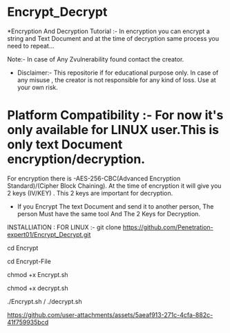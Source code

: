 # Encrypt_Decrypt

*Encryption And Decryption Tutorial :-
In encryption you can encrypt a string and Text Document and at the time of decryption same process you need to repeat...

Note:- In case of Any Zvulnerability found contact the creator.

* Disclaimer:- This repositorie if for educational purpose only. In case of any misuse , the creator is not responsible for any kind of loss. Use at your own risk.
 
# Platform Compatibility :- For now it's only available for LINUX user.This is only text Document encryption/decryption.
For encryption there is -AES-256-CBC(Advanced Encryption Standard)/(Cipher Block Chaining). At the time of encryption it will give you 2 keys (IV/KEY) . This 2 keys are important for decryption.

* If you Encrypt The text Document and send it to another person, The person Must have the same tool And The 2 Keys for Decryption.


INSTALLIATION : 
FOR LINUX :- git clone https://github.com/Penetration-expert01/Encrypt_Decrypt.git


cd Encrypt

cd Encrypt-File

chmod +x Encrypt.sh

chmod +x decrypt.sh


./Encrypt.sh / ./decrypt.sh


https://github.com/user-attachments/assets/5aeaf913-271c-4cfa-882c-41f759935bcd


